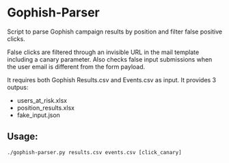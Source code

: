 # Gophish-Parser
Script to parse Gophish campaign results by position and filter false positive clicks.

False clicks are filtered through an invisible URL in the mail template including a canary parameter.
Also checks false input submissions when the user email is different from the form payload.

It requires both Gophish Results.csv and Events.csv as input.
It provides 3 outpus:
- users_at_risk.xlsx
- position_results.xlsx
- fake_input.json

## Usage:
```shell
./gophish-parser.py results.csv events.csv [click_canary]
```
